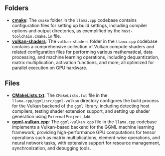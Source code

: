 ## Folders
- **[cmake](ggml-vulkan/cmake.driver.md)**: The `cmake` folder in the `llama.cpp` codebase contains configuration files for setting up build settings, including compiler options and output directories, as exemplified by the `host-toolchain.cmake.in` file.
- **[vulkan-shaders](ggml-vulkan/vulkan-shaders.driver.md)**: The `vulkan-shaders` folder in the `llama.cpp` codebase contains a comprehensive collection of Vulkan compute shaders and related configuration files for performing various mathematical, data processing, and machine learning operations, including dequantization, matrix multiplication, activation functions, and more, all optimized for parallel execution on GPU hardware.

## Files
- **[CMakeLists.txt](ggml-vulkan/CMakeLists.txt.driver.md)**: The `CMakeLists.txt` file in the `llama.cpp/ggml/src/ggml-vulkan` directory configures the build process for the Vulkan backend of the `ggml` library, including detecting host compilers, testing shader extension support, and setting up shader generation using `ExternalProject_Add`.
- **[ggml-vulkan.cpp](ggml-vulkan/ggml-vulkan.cpp.driver.md)**: The `ggml-vulkan.cpp` file in the `llama.cpp` codebase implements a Vulkan-based backend for the GGML machine learning framework, providing high-performance GPU computations for tensor operations such as matrix multiplications, element-wise operations, and neural network tasks, with extensive support for resource management, synchronization, and debugging tools.
